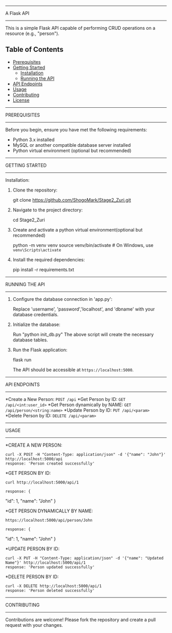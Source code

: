 ************************************************
A Flask API
************************************************

This is a simple Flask API capable of performing CRUD operations on a resource (e.g., "person").

## Table of Contents

- [Prerequisites](#prerequisites)
- [Getting Started](#getting-started)
  - [Installation](#installation)
  - [Running the API](#running-the-api)
- [API Endpoints](#api-endpoints)
- [Usage](#usage)
- [Contributing](#contributing)
- [License](#license)


******************************************
PREREQUISITES
******************************************
Before you begin, ensure you have met the following requirements:

- Python 3.x installed
- MySQL or another compatible database server installed
- Python virtual environment (optional but recommended)

********************************************
GETTING STARTED
********************************************

Installation:

1. Clone the repository:

   git clone https://github.com/ShogoMark/Stage2_Zuri.git



2. Navigate to the project directory:
  
   cd Stage2_Zuri



3. Create and activate a python virtual environment(optional but recommended)

	python -m venv venv
	source venv/bin/activate  # On Windows, use `venv\Scripts\activate`



4. Install the required dependencies:
     
 	pip install -r requirements.txt

******************************************************
RUNNING THE API
******************************************************
1. Configure the database connection in 'app.py':
	
	Replace 'username', 'password','localhost', and 'dbname' with your database credentials.


2. Initialize the database:

	Run "python init_db.py"
	The above script will create the necessary database tables.

3. Run the Flask application:

	flask run

	The API should be accessible at `https://localhost:5000`.

*********************************************
API ENDPOINTS
*********************************************

*Create a New Person: `POST /api`
*Get Person by ID: `GET /api/<int:user_id>`
*Get Person dynamically by NAME: `GET /api/person/<string:name>`
*Update Person by ID: `PUT /api/<param>`
*Delete Person by ID: `DELETE /api/<param>`


**********************************************
USAGE
**********************************************

*CREATE A NEW PERSON:
	
	curl -X POST -H "Content-Type: application/json" -d '{"name": "John"}' http://localhost:5000/api
	response: 'Person created successfully'

*GET PERSON BY ID:

	curl http://localhost:5000/api/1
	
	response: {
  "id": 1,
  "name": "John"
}

*GET PERSON DYNAMICALLY BY NAME:

	https://localhost:5000/api/person/John
	
	response: {
  "id": 1,
  "name": "John"
}


*UPDATE PERSON BY ID:

	curl -X PUT -H "Content-Type: application/json" -d '{"name": "Updated Name"}' http://localhost:5000/api/1
	response: 'Person updated successfully'

*DELETE PERSON BY ID:

	curl -X DELETE http://localhost:5000/api/1
	response: 'Person deleted successfully'

******************************************************
CONTRIBUTING
******************************************************

Contributions are welcome! Please fork the repository and create a pull request with your changes.
